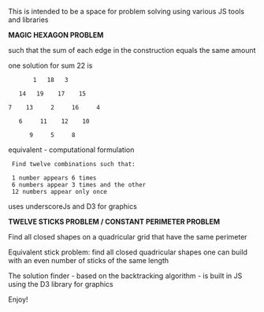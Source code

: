 
This is intended to be a space for problem solving using various JS tools and libraries

**MAGIC HEXAGON PROBLEM**

such that the sum of each edge in the construction equals the same amount

 one solution for sum 22 is

           1   18   3

       14   19    17    15

    7    13     2     16     4

       6     11    12    10

          9     5     8

  equivalent - computational formulation

     Find twelve combinations such that:

     1 number appears 6 times
     6 numbers appear 3 times and the other
     12 numbers appear only once

 uses underscoreJs and D3 for graphics

**TWELVE STICKS PROBLEM / CONSTANT PERIMETER PROBLEM**
 
Find all closed shapes on a quadricular grid that have the same perimeter

Equivalent stick problem: find all closed quadricular shapes one can build with an even number of sticks of the same length

The solution finder - based on the backtracking algorithm  - is built in JS using the D3 library for graphics

Enjoy!


 
